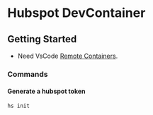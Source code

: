 # Hubspot DevContainer

## Getting Started

- Need VsCode [Remote Containers](https://code.visualstudio.com/docs/remote/containers-tutorial)\.

### Commands

#### Generate a hubspot token

```shell
hs init
```
